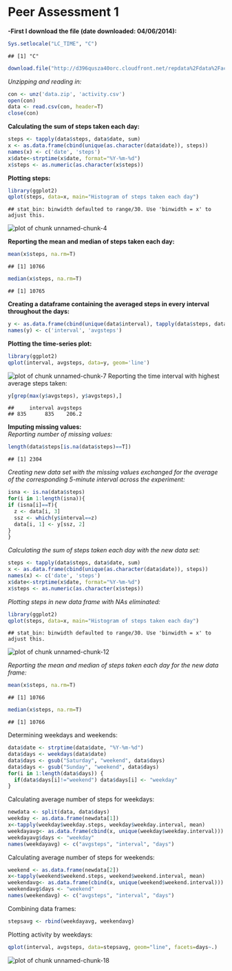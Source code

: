 Peer Assessment 1
===================================================

**-First I download the file (date downloaded: 04/06/2014):**

```r
Sys.setlocale("LC_TIME", "C")
```

```
## [1] "C"
```

```r
download.file("http://d396qusza40orc.cloudfront.net/repdata%2Fdata%2Factivity.zip", "data.zip")
```

*Unzipping and reading in:*


```r
con <- unz('data.zip', 'activity.csv')
open(con)
data <- read.csv(con, header=T)
close(con)
```

**Calculating the sum of steps taken each day:**


```r
steps <- tapply(data$steps, data$date, sum)
x <- as.data.frame(cbind(unique(as.character(data$date)), steps))
names(x) <- c('date', 'steps')
x$date<-strptime(x$date, format="%Y-%m-%d")
x$steps <- as.numeric(as.character(x$steps))
```

**Plotting steps:**


```r
library(ggplot2)
qplot(steps, data=x, main="Histogram of steps taken each day")
```

```
## stat_bin: binwidth defaulted to range/30. Use 'binwidth = x' to adjust this.
```

![plot of chunk unnamed-chunk-4](figure/unnamed-chunk-4.png) 

**Reporting the mean and median of steps taken each day:**


```r
mean(x$steps, na.rm=T)
```

```
## [1] 10766
```

```r
median(x$steps, na.rm=T)
```

```
## [1] 10765
```

**Creating a dataframe containing the averaged steps in every interval throughout the days:**


```r
y <- as.data.frame(cbind(unique(data$interval), tapply(data$steps, data$interval, mean, na.rm=T)))
names(y) <- c('interval', 'avgsteps')
```

**Plotting the time-series plot:**


```r
library(ggplot2)
qplot(interval, avgsteps, data=y, geom='line')
```

![plot of chunk unnamed-chunk-7](figure/unnamed-chunk-7.png) 
Reporting the time interval with highest average steps taken: 


```r
y[grep(max(y$avgsteps), y$avgsteps),]
```

```
##     interval avgsteps
## 835      835    206.2
```

**Imputing missing values:**  
*Reporting number of missing values:*

```r
length(data$steps[is.na(data$steps)==T])
```

```
## [1] 2304
```

*Creating new data set with the missing values exchanged for the average of the corresponding 5-minute interval across the experiment:*


```r
isna <- is.na(data$steps)
for(i in 1:length(isna)){
if (isna[i]==T){
  z <- data[i, 3]
  ssz <- which(y$interval==z)
  data[i, 1] <- y[ssz, 2]
}
}
```

*Calculating the sum of steps taken each day with the new data set:*


```r
steps <- tapply(data$steps, data$date, sum)
x <- as.data.frame(cbind(unique(as.character(data$date)), steps))
names(x) <- c('date', 'steps')
x$date<-strptime(x$date, format="%Y-%m-%d")
x$steps <- as.numeric(as.character(x$steps))
```

*Plotting steps in new data frame with NAs eliminated:*


```r
library(ggplot2)
qplot(steps, data=x, main="Histogram of steps taken each day")
```

```
## stat_bin: binwidth defaulted to range/30. Use 'binwidth = x' to adjust this.
```

![plot of chunk unnamed-chunk-12](figure/unnamed-chunk-12.png) 

*Reporting the mean and median of steps taken each day for the new data frame:*


```r
mean(x$steps, na.rm=T)
```

```
## [1] 10766
```

```r
median(x$steps, na.rm=T)
```

```
## [1] 10766
```
Determining weekdays and weekends:

```r
data$date <- strptime(data$date, "%Y-%m-%d")
data$days <- weekdays(data$date)
data$days <- gsub("Saturday", "weekend", data$days)
data$days <- gsub("Sunday", "weekend", data$days)
for(i in 1:length(data$days)) {
  if(data$days[i]!="weekend") data$days[i] <- "weekday"
}
```

Calculating average number of steps for weekdays:


```r
newdata <- split(data, data$days)
weekday <- as.data.frame(newdata[1])
x<-tapply(weekday$weekday.steps, weekday$weekday.interval, mean)
weekdayavg<- as.data.frame(cbind(x, unique(weekday$weekday.interval)))
weekdayavg$days <- "weekday"
names(weekdayavg) <- c("avgsteps", "interval", "days")
```

Calculating average number of steps for weekends:


```r
weekend <- as.data.frame(newdata[2])
x<-tapply(weekend$weekend.steps, weekend$weekend.interval, mean)
weekendavg<- as.data.frame(cbind(x, unique(weekend$weekend.interval)))
weekendavg$days <- "weekend"
names(weekendavg) <- c("avgsteps", "interval", "days")
```

Combining data frames:

```r
stepsavg <- rbind(weekdayavg, weekendavg)
```
Plotting activity by weekdays:


```r
qplot(interval, avgsteps, data=stepsavg, geom="line", facets=days~.)
```

![plot of chunk unnamed-chunk-18](figure/unnamed-chunk-18.png) 
